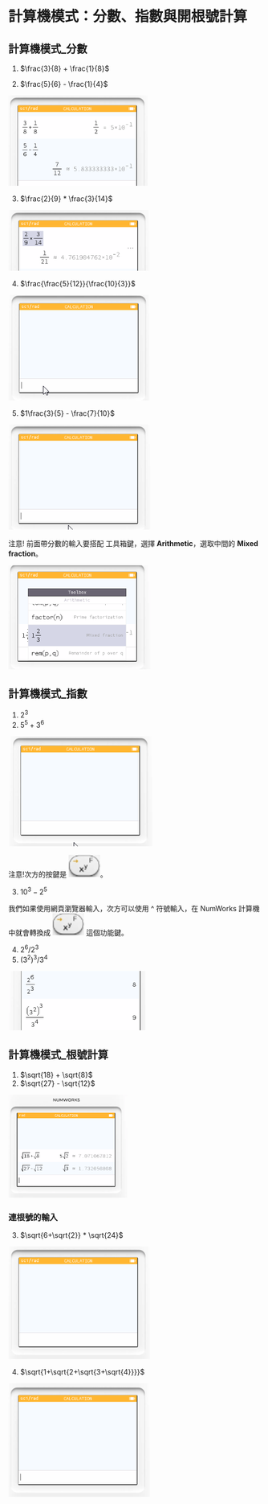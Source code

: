 # 計算機模式：分數、指數與開根號計算

## 計算機模式_分數

1. $\frac{3}{8} + \frac{1}{8}$
   
2. $\frac{5}{6} - \frac{1}{4}$

![](img/05_01.png)

3. $\frac{2}{9} * \frac{3}{14}$

![](img/05_02.png)

4. $\frac{\frac{5}{12}}{\frac{10}{3}}$

![](img/05_03.gif)

5. $1\frac{3}{5} - \frac{7}{10}$

![](img/05_04.gif)

注意! 前面帶分數的輸入要搭配 工具箱鍵，選擇 **Arithmetic**，選取中間的 **Mixed fraction**。

![](img/05_05.png)

## 計算機模式_指數

1. $2^3$
2. $5^5 + 3^6$

![](img/05_06.gif)

注意!次方的按鍵是 ![](img/KEY_xPowerY.png)。

3. $10^3 - 2^5$

我們如果使用網頁瀏覽器輸入，次方可以使用 ^ 符號輸入，在 NumWorks 計算機中就會轉換成 ![](img/KEY_xPowerY.png) 這個功能鍵。

4. $2^6 / 2^3$
5. $(3^2)^3 / 3^4$

![](img/05_07.png)


## 計算機模式_根號計算

1. $\sqrt{18} + \sqrt{8}$
2. $\sqrt{27} - \sqrt{12}$

![](img/05_10.png)

### 連根號的輸入

3. $\sqrt{6+\sqrt{2}} * \sqrt{24}$

![](img/05_08.gif)

4. $\sqrt{1+\sqrt{2+\sqrt{3+\sqrt{4}}}}$

![](img/05_09.gif)